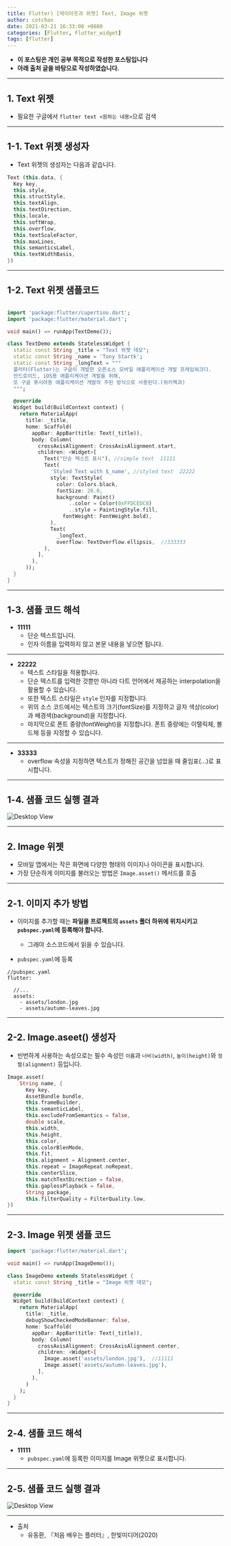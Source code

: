 ```yaml
---
title: Flutter) [레이아웃과 위젯] Text, Image 위젯
author: cotchan
date: 2021-03-21 16:33:00 +0800
categories: [Flutter, Flutter_widget]
tags: [flutter]   
---
```


+ **이 포스팅은 개인 공부 목적으로 작성한 포스팅입니다**
+ **아래 출처 글을 바탕으로 작성하였습니다.**

---

## 1. Text 위젯

+ 필요한 구글에서 `flutter text <원하는 내용>`으로 검색

---

## 1-1. Text 위젯 생성자

+ Text 위젯의 생성자는 다음과 같습니다.

```dart
Text (this.data, {
  Key key,
  this.style,
  this.structStyle,
  this.textAlign,
  this.textDirection,
  this.locale,
  this.softWrap,
  this.overflow,
  this.textScaleFactor,
  this.maxLines,
  this.semanticsLabel,
  this.textWidthBasis,
})
```

---

## 1-2. Text 위젯 샘플코드

```dart

import 'package:flutter/cupertino.dart';
import 'package:flutter/material.dart';

void main() => runApp(TextDemo());

class TextDemo extends StatelessWidget {
  static const String _title = "Text 위젯 데모";
  static const String _name = 'Tony Startk';
  static const String _longText = """
  플러터(Flutter)는 구글이 개발한 오픈소스 모바일 애플리케이션 개발 프레임워크다.
  안드로이드, iOS용 애플리케이션 개발을 위해,
  또 구글 퓨시아용 애플리케이션 개발의 주된 방식으로 사용된다.(위키백과)
  """;

  @override
  Widget build(BuildContext context) {
    return MaterialApp(
      title: _title,
      home: Scaffold(
        appBar: AppBar(title: Text(_title)),
        body: Column(
          crossAxisAlignment: CrossAxisAlignment.start,
          children: <Widget>[
            Text("단순 텍스트 표시"), //simple text  11111
            Text(
              'Styled Text with $_name', //styled text  22222
              style: TextStyle(
                color: Colors.black,
                fontSize: 20.0,
                background: Paint()
                    ..color = Color(0xFFDCEDC8)
                    ..style = PaintingStyle.fill,
                  fontWeight: FontWeight.bold),
              ),
              Text(
                _longText,
                overflow: TextOverflow.ellipsis,  //333333
            ),
          ],
        ),
      ));
  }
}
```

---

## 1-3. 샘플 코드 해석

+ **11111**
  + 단순 텍스트입니다.
  + 인자 이름을 입력하지 않고 본문 내용을 넣으면 됩니다.

---

+ **22222**
  + 텍스트 스타일을 적용합니다.
  + 단순 텍스트를 입력한 것뿐만 아니라 다트 언어에서 제공하는 interpolation을 활용할 수 있습니다.
  + 또한 텍스트 스타일은 `style` 인자를 지정합니다.
  + 위의 소스 코드에서는 텍스트의 크기(fontSize)를 지정하고 글자 색상(color)과 배경색(background)을 지정합니다.
  + 마지막으로 폰트 중량(fontWeight)을 지정합니다. 폰트 중량에는 이탤릭체, 볼드체 등을 지정할 수 있습니다.

---

+ **33333**
  + overflow 속성을 지정하면 텍스트가 정해진 공간을 넘었을 때 줄임표(...)로 표시합니다.

---

## 1-4. 샘플 코드 실행 결과

![Desktop View](/assets/img/post/flutter/2021-03-21-text-widget-example.png)

---

## 2. Image 위젯

+ 모바일 앱에서는 작은 화면에 다양한 형태의 이미지나 아이콘을 표시합니다.
+ 가장 단순하게 이미지를 불러오는 방법은 `Image.asset()` 메서드를 호출

---

## 2-1. 이미지 추가 방법

+ 이미지를 추가할 때는 **파일을 프로젝트의 `assets` 폴더 하위에 위치시키고 `pubspec.yaml`에 등록해야 합니다.**
  + 그래야 소스코드에서 읽을 수 있습니다. 

+ `pubspec.yaml`에 등록

```
//pubspec.yaml
flutter:

  //...
  assets:
    - assets/london.jpg
    - assets/autumn-leaves.jpg
```

---

## 2-2. Image.aseet() 생성자

+ 빈번하게 사용하는 속성으로는 필수 속성인 `이름`과 `너비(width)`, `높이(height)`와 `정렬(alignment)` 등입니다. 

```dart
Image.asset(
    String name, {
      Key key,
      AssetBundle bundle,
      this.frameBuilder,
      this.semanticLabel,
      this.excludeFromSemantics = false,
      double scale,
      this.width,
      this.height,
      this.color,
      this.colorBlenMode,
      this.fit,
      this.alignment = Alignment.center,
      this.repeat = ImageRepeat.noRepeat,
      this.centerSlice,
      this.matchTextDirection = false,
      this.gaplessPlayback = false,
      String package,
      this.filterQuality = FilterQuality.low,
})
```

---

## 2-3. Image 위젯 샘플 코드

```dart
import 'package:flutter/material.dart';

void main() => runApp(ImageDemo());

class ImageDemo extends StatelessWidget {
  static const String _title = "Image 위젯 데모";

  @override
  Widget build(BuildContext context) {
    return MaterialApp(
      title: _title,
      debugShowCheckedModeBanner: false,
      home: Scaffold(
        appBar: AppBar(title: Text(_title)),
        body: Column(
          crossAxisAlignment: CrossAxisAlignment.center,
          children: <Widget>[
            Image.asset('assets/london.jpg'),  //11111
            Image.asset('assets/autumn-leaves.jpg'),
          ],
        ),
      )
    );
  }
}
```

---

## 2-4. 샘플 코드 해석

+ **11111**
  + `pubspec.yaml`에 등록한 이미지를 Image 위젯으로 표시합니다.

---

## 2-5. 샘플 코드 실행 결과

![Desktop View](/assets/img/post/flutter/2021-03-21-text-widget-example-2.png)

---

+ 출처
  + 유동환, 『처음 배우는 플러터』, 한빛미디어(2020) 
